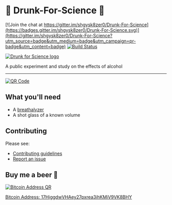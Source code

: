 # :beer: Drunk-For-Science :beer:

[![Join the chat at https://gitter.im/shgysk8zer0/Drunk-For-Science](https://badges.gitter.im/shgysk8zer0/Drunk-For-Science.svg)](https://gitter.im/shgysk8zer0/Drunk-For-Science?utm_source=badge&utm_medium=badge&utm_campaign=pr-badge&utm_content=badge)
[![Build Status](https://travis-ci.org/shgysk8zer0/Drunk-For-Science.svg?branch=master)](https://travis-ci.org/shgysk8zer0/Drunk-For-Science)

[![Drunk for Science logo](./images/appicons/256.png)](http://drunkforscience.chriszuber.com)

A public experiment and study on the effects of alcohol
- - -

[![QR Code](./images/qr/url.png)](http://drunkforscience.chriszuber.com)

## What you'll need
- A [breathalyzer](https://www.amazon.com/s?ie=UTF8&page=1&rh=i%3Aaps%2Ck%3Abreathalyzer)
- A shot glass of a known volume

## Contributing
Please see:
- [Contributing guidelines](./CONTRIBUTING.md)
- [Report an issue](https://github.com/shgysk8zer0/Drunk-For-Science/issues/new)

## Buy me a beer :beer:
[![Bitcoin Address QR](./images/qr/bitcoin.png)](bitcoin:17HiggdwVHAey27pxrea3ihKMiV9VK8BHY)

[Bitcoin Address: 17HiggdwVHAey27pxrea3ihKMiV9VK8BHY](bitcoin:17HiggdwVHAey27pxrea3ihKMiV9VK8BHY)
